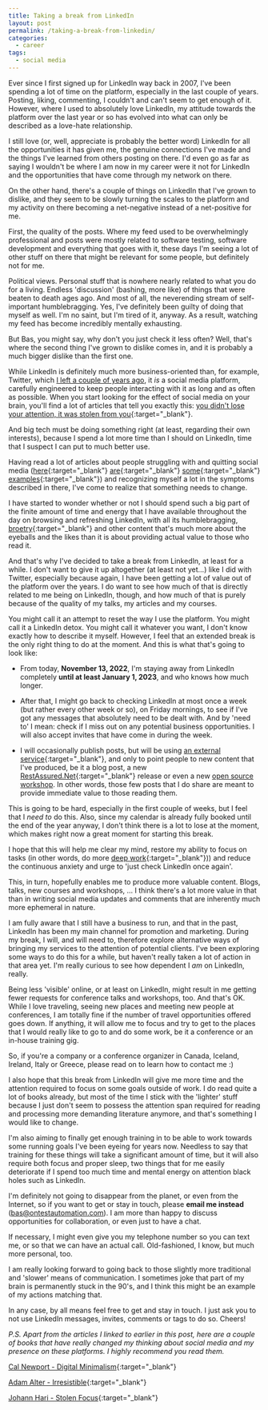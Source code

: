 ```yaml
---
title: Taking a break from LinkedIn
layout: post
permalink: /taking-a-break-from-linkedin/
categories:
  - career
tags:
  - social media
---
```

Ever since I first signed up for LinkedIn way back in 2007, I've been spending a lot of time on the platform, especially in the last couple of years. Posting, liking, commenting, I couldn't and can't seem to get enough of it. However, where I used to absolutely love LinkedIn, my attitude towards the platform over the last year or so has evolved into what can only be described as a love-hate relationship.

I still love (or, well, appreciate is probably the better word) LinkedIn for all the opportunities it has given me, the genuine connections I've made and the things I've learned from others posting on there. I'd even go as far as saying I wouldn't be where I am now in my career were it not for LinkedIn and the opportunities that have come through my network on there.

On the other hand, there's a couple of things on LinkedIn that I've grown to dislike, and they seem to be slowly turning the scales to the platform and my activity on there becoming a net-negative instead of a net-positive for me.

First, the quality of the posts. Where my feed used to be overwhelmingly professional and posts were mostly related to software testing, software development and everything that goes with it, these days I'm seeing a lot of other stuff on there that might be relevant for some people, but definitely not for me.

Political views. Personal stuff that is nowhere nearly related to what you do for a living. Endless 'discussion' (bashing, more like) of things that were beaten to death ages ago. And most of all, the neverending stream of self-important humblebragging. Yes, I've definitely been guilty of doing that myself as well. I'm no saint, but I'm tired of it, anyway. As a result, watching my feed has become incredibly mentally exhausting.

But Bas, you might say, why don't you just check it less often? Well, that's where the second thing I've grown to dislike comes in, and it is probably a much bigger dislike than the first one.

While LinkedIn is definitely much more business-oriented than, for example, Twitter, which [I left a couple of years ago](/on-quitting-twitter-and-looking-forward/), it _is_ a social media platform, carefully engineered to keep people interacting with it as long and as often as possible. When you start looking for the effect of social media on your brain, you'll find a lot of articles that tell you exactly this: [you didn't lose your attention, it was stolen from you](https://www.theguardian.com/science/2022/jan/02/attention-span-focus-screens-apps-smartphones-social-media){:target="_blank"}.

And big tech must be doing something right (at least, regarding their own interests), because I spend a lot more time than I should on LinkedIn, time that I suspect I can put to much better use.

Having read a lot of articles about people struggling with and quitting social media ([here](https://www.circeinstitute.org/blog/all-or-nothing-why-i-quit-social-media){:target="_blank"} [are](https://haiderfromcosy.medium.com/permanently-deleting-social-media-changed-my-life-5dba4e183a9d){:target="_blank"} [some](https://durmonski.com/life-advice/why-i-quit-social-media/){:target="_blank"} [examples](https://thetech.com/2021/11/09/why-time-to-leave-social-media){:target="_blank"}) and recognizing myself a lot in the symptoms described in there, I've come to realize that something needs to change.

I have started to wonder whether or not I should spend such a big part of the finite amount of time and energy that I have available throughout the day on browsing and refreshing LinkedIn, with all its humblebragging, [broetry](https://www.fenwick.media/all-blog-posts/mastery/broetry-dead-broets-society){:target="_blank"} and other content that's much more about the eyeballs and the likes than it is about providing actual value to those who read it.

And that's why I've decided to take a break from LinkedIn, at least for a while. I don't want to give it up altogether (at least not yet...) like I did with Twitter, especially because again, I have been getting a lot of value out of the platform over the years. I do want to see how much of that is directly related to me being on LinkedIn, though, and how much of that is purely because of the quality of my talks, my articles and my courses.

You might call it an attempt to reset the way I use the platform. You might call it a LinkedIn detox. You might call it whatever you want, I don't know exactly how to describe it myself. However, I feel that an extended break is the only right thing to do at the moment. And this is what that's going to look like:

* From today, **November 13, 2022**, I'm staying away from LinkedIn completely **until at least January 1, 2023**, and who knows how much longer.

* After that, I might go back to checking LinkedIn at most once a week (but rather every other week or so), on Friday mornings, to see if I've got any messages that absolutely need to be dealt with. And by 'need to' I mean: check if I miss out on any potential business opportunities. I will also accept invites that have come in during the week.

* I will occasionally publish posts, but will be using [an external service](https://later.com/){:target="_blank"}, and only to point people to new content that I've produced, be it a blog post, a new [RestAssured.Net](https://github.com/basdijkstra/rest-assured-net){:target="_blank"} release or even a new [open source workshop](/open-source-workshops.md). In other words, those few posts that I do share are meant to provide immediate value to those reading them.

This is going to be hard, especially in the first couple of weeks, but I feel that I _need to_ do this. Also, since my calendar is already fully booked until the end of the year anyway, I don't think there is a lot to lose at the moment, which makes right now a great moment for starting this break. 

I hope that this will help me clear my mind, restore my ability to focus on tasks (in other words, do more [deep work](https://www.goodreads.com/book/show/25744928-deep-work){:target="_blank"})) and reduce the continuous anxiety and urge to 'just check LinkedIn once again'.

This, in turn, hopefully enables me to produce more valuable content. Blogs, talks, new courses and workshops, ... I think there's a lot more value in that than in writing social media updates and comments that are inherently much more ephemeral in nature.

I am fully aware that I still have a business to run, and that in the past, LinkedIn has been my main channel for promotion and marketing. During my break, I will, and will need to, therefore explore alternative ways of bringing my services to the attention of potential clients. I've been exploring some ways to do this for a while, but haven't really taken a lot of action in that area yet. I'm really curious to see how dependent I _am_ on LinkedIn, really.

Being less 'visible' online, or at least on LinkedIn, might result in me getting fewer requests for conference talks and workshops, too. And that's OK. While I love traveling, seeing new places and meeting new people at conferences, I am totally fine if the number of travel opportunities offered goes down. If anything, it will allow me to focus and try to get to the places that I would really like to go to and do some work, be it a conference or an in-house training gig.

So, if you're a company or a conference organizer in Canada, Iceland, Ireland, Italy or Greece, please read on to learn how to contact me :)

I also hope that this break from LinkedIn will give me more time and the attention required to focus on some goals outside of work. I do read quite a lot of books already, but most of the time I stick with the 'lighter' stuff because I just don't seem to possess the attention span required for reading and processing more demanding literature anymore, and that's something I would like to change.

I'm also aiming to finally get enough training in to be able to work towards some running goals I've been eyeing for years now. Needless to say that training for these things will take a significant amount of time, but it will also require both focus and proper sleep, two things that for me easily deteriorate if I spend too much time and mental energy on attention black holes such as LinkedIn.

I'm definitely not going to disappear from the planet, or even from the Internet, so if you want to get or stay in touch, please **email me instead** (bas@ontestautomation.com). I am more than happy to discuss opportunities for collaboration, or even just to have a chat.

If necessary, I might even give you my telephone number so you can text me, or so that we can have an actual call. Old-fashioned, I know, but much more personal, too.

I am really looking forward to going back to those slightly more traditional and 'slower' means of communication. I sometimes joke that part of my brain is permanently stuck in the 90's, and I think this might be an example of my actions matching that.

In any case, by all means feel free to get and stay in touch. I just ask you to not use LinkedIn messages, invites, comments or tags to do so. Cheers!

_P.S. Apart from the articles I linked to earlier in this post, here are a couple of books that have really changed my thinking about social media and my presence on these platforms. I highly recommend you read them._

[Cal Newport - Digital Minimalism](https://www.goodreads.com/book/show/40672036-digital-minimalism){:target="_blank"}

[Adam Alter - Irresistible](https://www.goodreads.com/book/show/30962055-irresistible){:target="_blank"}

[Johann Hari - Stolen Focus](https://www.goodreads.com/book/show/57933306-stolen-focus){:target="_blank"}